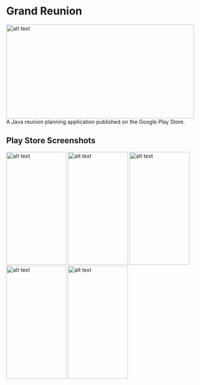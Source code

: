 # Grand Reunion
<img src="https://user-images.githubusercontent.com/70993825/129690306-431459c6-ed99-45be-83d8-0493f5797b21.png" alt="alt text" width="500" height="250">
A Java reunion planning application published on the Google Play Store.

## Play Store Screenshots
<img src="https://user-images.githubusercontent.com/70993825/129651342-0607e81d-8c67-4118-821c-9e164bbdef41.png" alt="alt text" width="160" height="300"> <img src="https://user-images.githubusercontent.com/70993825/129651409-dc9aac88-ffdd-4a6a-930a-3f6c799d2dcb.png" alt="alt text" width="160" height="300"> <img src="https://user-images.githubusercontent.com/70993825/129651484-c5918001-0d80-4e3d-8849-40a537c58928.png" alt="alt text" width="160" height="300"> <img src="https://user-images.githubusercontent.com/70993825/129651511-9a5d37de-04a5-4952-b11f-cf9782c4586c.png" alt="alt text" width="160" height="300"> <img src="https://user-images.githubusercontent.com/70993825/129651556-23be290d-fbe3-41cc-926f-7db214c741ae.png" alt="alt text" width="160" height="300"> 
